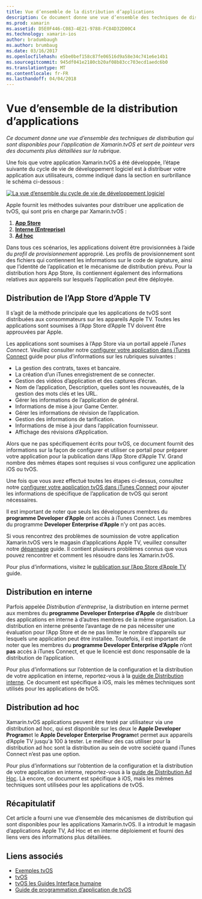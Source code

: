 ```yaml
---
title: Vue d’ensemble de la distribution d’applications
description: Ce document donne une vue d’ensemble des techniques de distribution qui sont disponibles pour l’application de Xamarin.tvOS et sert de pointeur vers des documents plus détaillées sur la rubrique.
ms.prod: xamarin
ms.assetid: D5E0F446-C083-4E21-9788-FC84D32D00C4
ms.technology: xamarin-ios
author: bradumbaugh
ms.author: brumbaug
ms.date: 03/16/2017
ms.openlocfilehash: e5be0bef158c87fe06516d9a58e34c741e6e14b1
ms.sourcegitcommit: 945df041e2180cb20af08b83cc703ecd1aedc6b0
ms.translationtype: MT
ms.contentlocale: fr-FR
ms.lasthandoff: 04/04/2018
---
```

# <a name="app-distribution-overview"></a>Vue d’ensemble de la distribution d’applications

_Ce document donne une vue d’ensemble des techniques de distribution qui sont disponibles pour l’application de Xamarin.tvOS et sert de pointeur vers des documents plus détaillées sur la rubrique._


Une fois que votre application Xamarin.tvOS a été développée, l’étape suivante du cycle de vie de développement logiciel est à distribuer votre application aux utilisateurs, comme indiqué dans la section en surbrillance le schéma ci-dessous :


[![La vue d’ensemble du cycle de vie de développement logiciel](images/publishingdiagram.png)](images/publishingdiagram.png#lightbox)


Apple fournit les méthodes suivantes pour distribuer une application de tvOS, qui sont pris en charge par Xamarin.tvOS :

1. [**App Store**](#Apple-TV-App-Store-Distribution)
2. [**Interne (Entreprise)**](#In-House-Distribution) 
2. [**Ad hoc**](#Ad_Hoc_Distribution) 

Dans tous ces scénarios, les applications doivent être provisionnées à l’aide du *profil de provisionnement* approprié. Les profils de provisionnement sont des fichiers qui contiennent les informations sur le code de signature, ainsi que l’identité de l’application et le mécanisme de distribution prévu. Pour la distribution hors App Store, ils contiennent également des informations relatives aux appareils sur lesquels l’application peut être déployée.

<a name="Apple-TV-App-Store-Distribution" />

## <a name="apple-tv-app-store-distribution"></a>Distribution de l’App Store d’Apple TV

Il s’agit de la méthode principale que les applications de tvOS sont distribuées aux consommateurs sur les appareils Apple TV. Toutes les applications sont soumises à l’App Store d’Apple TV doivent être approuvées par Apple.

Les applications sont soumises à l’App Store via un portail appelé *iTunes Connect*. Veuillez consulter notre [configurer votre application dans iTunes Connect](~/ios/deploy-test/app-distribution/app-store-distribution/itunesconnect.md) guide pour plus d’informations sur les rubriques suivantes :

- La gestion des contrats, taxes et bancaire.
- La création d’un iTunes enregistrement de se connecter.
- Gestion des vidéos d’application et des captures d’écran.
- Nom de l’application, Description, quelles sont les nouveautés, de la gestion des mots clés et les URL.
- Gérer les informations de l’application de général.
- Informations de mise à jour Game Center.
- Gérer les informations de révision de l’application.
- Gestion des informations de tarification.
- Informations de mise à jour dans l’application fournisseur.
- Affichage des révisions d’Application.

Alors que ne pas spécifiquement écrits pour tvOS, ce document fournit des informations sur la façon de configurer et utiliser ce portail pour préparer votre application pour la publication dans l’App Store d’Apple TV. Grand nombre des mêmes étapes sont requises si vous configurez une application iOS ou tvOS.

Une fois que vous avez effectué toutes les étapes ci-dessus, consultez notre [configurer votre application tvOS dans iTunes Connect](~/ios/tvos/deploy-test/app-distribution/itunes-connect.md) pour ajouter les informations de spécifique de l’application de tvOS qui seront nécessaires.

Il est important de noter que seuls les développeurs membres du **programme Developer d’Apple** ont accès à iTunes Connect. Les membres du programme **Developer Enterprise d’Apple** n’y ont pas accès.

Si vous rencontrez des problèmes de soumission de votre application Xamarin.tvOS vers le magasin d’applications Apple TV, veuillez consulter notre [dépannage](~/ios/tvos/troubleshooting.md) guide. Il contient plusieurs problèmes connus que vous pouvez rencontrer et comment les résoudre dans les Xamarin.tvOS.

Pour plus d’informations, visitez le [publication sur l’App Store d’Apple TV](~/ios/tvos/deploy-test/app-distribution/app-store-publishing.md) guide.

<a name="In-House-Distribution" />

## <a name="in-house-distribution"></a>Distribution en interne

Parfois appelée *Distribution d’entreprise*, la distribution en interne permet aux membres du **programme Developer Enterprise d’Apple** de distribuer des applications en interne à d’autres membres de la même organisation. La distribution en interne présente l’avantage de ne pas nécessiter une évaluation pour l’App Store et de ne pas limiter le nombre d’appareils sur lesquels une application peut être installée. Toutefois, il est important de noter que les membres du **programme Developer Enterprise d’Apple** n’ont **pas** accès à iTunes Connect, et que le licencié est donc responsable de la distribution de l’application.

Pour plus d’informations sur l’obtention de la configuration et la distribution de votre application en interne, reportez-vous à la [guide de Distribution interne](~/ios/deploy-test/app-distribution/in-house-distribution.md). Ce document est spécifique à iOS, mais les mêmes techniques sont utilisés pour les applications de tvOS.

<a name="Ad_Hoc_Distribution"/>

## <a name="ad-hoc-distribution"></a>Distribution ad hoc

Xamarin.tvOS applications peuvent être testé par utilisateur via une distribution ad hoc, qui est disponible sur les deux le **Apple Developer Program**et le **Apple Developer Enterprise Program**et permet aux appareils d’Apple TV jusqu'à 100 à tester. Le meilleur des cas utiliser pour la distribution ad hoc sont la distribution au sein de votre société quand iTunes Connect n’est pas une option.

Pour plus d’informations sur l’obtention de la configuration et la distribution de votre application en interne, reportez-vous à la [guide de Distribution Ad Hoc](~/ios/deploy-test/app-distribution/ad-hoc-distribution.md). Là encore, ce document est spécifique à iOS, mais les mêmes techniques sont utilisées pour les applications de tvOS.

<a name="Summary" />

## <a name="summary"></a>Récapitulatif

Cet article a fourni une vue d’ensemble des mécanismes de distribution qui sont disponibles pour les applications Xamarin.tvOS. Il a introduit le magasin d’applications Apple TV, Ad Hoc et en interne déploiement et fourni des liens vers des informations plus détaillées.



## <a name="related-links"></a>Liens associés

- [Exemples tvOS](https://developer.xamarin.com/samples/tvos/all/)
- [tvOS](https://developer.apple.com/tvos/)
- [tvOS les Guides Interface humaine](https://developer.apple.com/tvos/human-interface-guidelines/)
- [Guide de programmation d’application de tvOS](https://developer.apple.com/library/prerelease/tvos/documentation/General/Conceptual/AppleTV_PG/)
